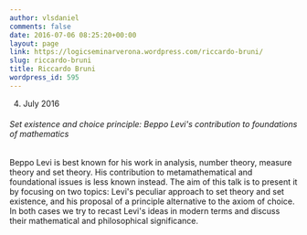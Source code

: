 ```yaml
---
author: vlsdaniel
comments: false
date: 2016-07-06 08:25:20+00:00
layout: page
link: https://logicseminarverona.wordpress.com/riccardo-bruni/
slug: riccardo-bruni
title: Riccardo Bruni
wordpress_id: 595
---
```


4. July 2016


###### Set existence and choice principle: Beppo Levi's contribution to foundations of mathematics


Beppo Levi is best known for his work in analysis, number theory, measure theory and set theory. His contribution to metamathematical and foundational issues is less known instead. The aim of this talk is to present it by focusing on two topics: Levi's peculiar approach to set theory and set existence, and his proposal of a principle alternative to the axiom of choice. In both cases we try to recast Levi's ideas in modern terms and discuss their mathematical and philosophical significance.
